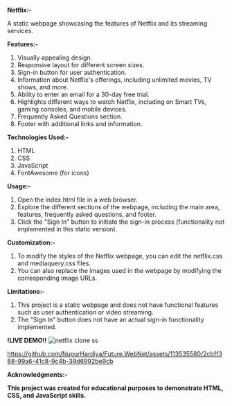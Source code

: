 **Netflix:-**

A static webpage showcasing the features of Netflix and its streaming services.

**Features:-**

1. Visually appealing design.
2. Responsive layout for different screen sizes.
3. Sign-in button for user authentication.
4. Information about Netflix's offerings, including unlimited movies, TV shows, and more.
5. Ability to enter an email for a 30-day free trial.
6. Highlights different ways to watch Netflix, including on Smart TVs, gaming consoles, and mobile devices.
7. Frequently Asked Questions section.
8. Footer with additional links and information.
   
**Technologies Used:-**

1. HTML
2. CSS
3. JavaScript
4. FontAwesome (for icons)
   
**Usage:-**

1. Open the index.html file in a web browser.
2. Explore the different sections of the webpage, including the main area, features, frequently asked questions, and footer.
3. Click the "Sign In" button to initiate the sign-in process (functionality not implemented in this static version).
   
**Customization:-**

1. To modify the styles of the Netflix webpage, you can edit the netflix.css and mediaquery.css files.
2. You can also replace the images used in the webpage by modifying the corresponding image URLs.
   
**Limitations:-**

1. This project is a static webpage and does not have functional features such as user authentication or video streaming.
2. The "Sign In" button does not have an actual sign-in functionality implemented.
   
**!LIVE DEMO!!**
![netflix clone ss](https://github.com/NupurHardiya/Future.WebNet/assets/113535580/832858cd-9060-4355-abf5-99d481079ca7)


https://github.com/NupurHardiya/Future.WebNet/assets/113535580/2cb1f388-99a6-41c8-9c4b-39d6992be9cb


**Acknowledgments:-**

**This project was created for educational purposes to demonstrate HTML, CSS, and JavaScript skills.**
